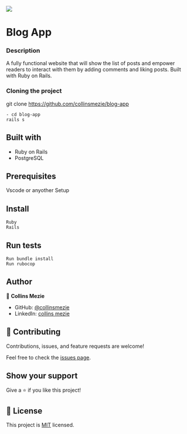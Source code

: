 
![](https://img.shields.io/badge/Microverse-blueviolet)
# Blog App
### Description
A fully functional website that will show the list of posts and empower readers to interact with them by adding comments and liking posts. Built with Ruby on Rails.



### Cloning the project

 git clone https://github.com/collinsmezie/blog-app <Your-Build-Directory>
``` 
- cd blog-app
rails s
```


## Built with
- Ruby on Rails
- PostgreSQL

## Prerequisites

Vscode or anyother
Setup
## Install
    Ruby
    Rails
## Run tests
    Run bundle install
    Run rubocop

## Author

👤 **Collins Mezie**

- GitHub: [@collinsmezie](https://github.com/collinsmezie)
- LinkedIn: [collins mezie](https://www.linkedin.com/in/collinsmezie/)

## 🤝 Contributing

Contributions, issues, and feature requests are welcome!

Feel free to check the [issues page](https://github.com/collinsmezie/blog-app/issues).

## Show your support

Give a ⭐️ if you like this project!

## 📝 License

This project is [MIT](./MIT.md) licensed.
